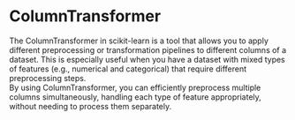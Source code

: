 # ColumnTransformer
The ColumnTransformer in scikit-learn is a tool that allows you to apply different preprocessing or transformation pipelines to different columns of a dataset. This is especially useful when you have a dataset with mixed types of features (e.g., numerical and categorical) that require different preprocessing steps.\
By using ColumnTransformer, you can efficiently preprocess multiple columns simultaneously, handling each type of feature appropriately, without needing to process them separately.
